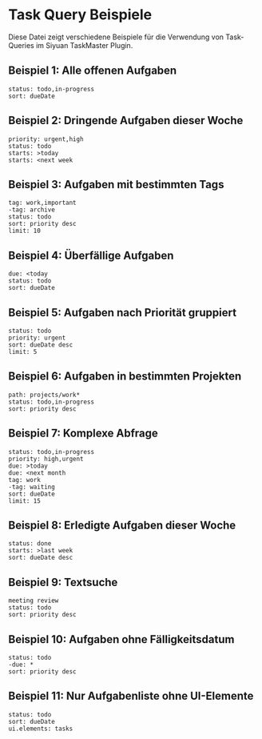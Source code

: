 # Task Query Beispiele

Diese Datei zeigt verschiedene Beispiele für die Verwendung von Task-Queries im Siyuan TaskMaster Plugin.

## Beispiel 1: Alle offenen Aufgaben

```tasks
status: todo,in-progress
sort: dueDate
```

## Beispiel 2: Dringende Aufgaben dieser Woche

```tasks
priority: urgent,high
status: todo
starts: >today
starts: <next week
```

## Beispiel 3: Aufgaben mit bestimmten Tags

```tasks
tag: work,important
-tag: archive
status: todo
sort: priority desc
limit: 10
```

## Beispiel 4: Überfällige Aufgaben

```tasks
due: <today
status: todo
sort: dueDate
```

## Beispiel 5: Aufgaben nach Priorität gruppiert

```tasks
status: todo
priority: urgent
sort: dueDate desc
limit: 5
```

## Beispiel 6: Aufgaben in bestimmten Projekten

```tasks
path: projects/work*
status: todo,in-progress
sort: priority desc
```

## Beispiel 7: Komplexe Abfrage

```tasks
status: todo,in-progress
priority: high,urgent
due: >today
due: <next month
tag: work
-tag: waiting
sort: dueDate
limit: 15
```

## Beispiel 8: Erledigte Aufgaben dieser Woche

```tasks
status: done
starts: >last week
sort: dueDate desc
```

## Beispiel 9: Textsuche

```tasks
meeting review
status: todo
sort: priority desc
```

## Beispiel 10: Aufgaben ohne Fälligkeitsdatum

```tasks
status: todo
-due: *
sort: priority desc
```

## Beispiel 11: Nur Aufgabenliste ohne UI-Elemente

```tasks
status: todo
sort: dueDate
ui.elements: tasks
```
